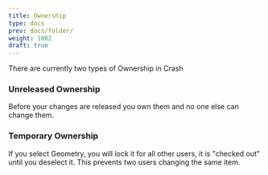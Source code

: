 ```yaml
---
title: Ownership
type: docs
prev: docs/folder/
weight: 1002
draft: true
---
```


There are currently two types of Ownership in Crash

### Unreleased Ownership

Before your changes are released you own them and no one else can change them.

### Temporary Ownership

If you select Geometry, you will lock it for all other users, it is "checked out" until you deselect it. This prevents two users changing the same item.
